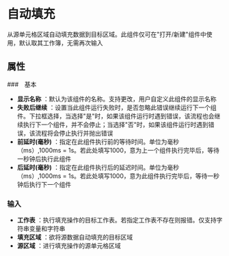# 自动填充

从源单元格区域自动填充数据到目标区域。此组件仅可在&quot;打开/新建&quot;组件中使用，默认取其工作簿，无需再次输入

##  属性

###　基本

- **显示名称** ：默认为该组件的名称。支持更改，用户自定义此组件的显示名称
- **失败后继续** ：设置当此组件运行失败时，是否忽略此错误继续运行下一个组件。下拉框选择，当选择"是"时，如果该组件运行时遇到错误，该流程也会继续执行下一个组件，并不会停止；当选择"否"时，如果该组件运行时遇到错误，该流程将会停止执行并抛出错误
- **前延时(毫秒)** ：指定在此组件执行前的等待时间。单位为毫秒（ms）,1000ms = 1s。若此处填写1000，意为上一个组件执行完毕后，等待一秒钟后执行此组件
- **后延时(毫秒)** ：指定在此组件执行后的延迟时间。单位为毫秒（ms）,1000ms = 1s。若此处填写1000，意为此组件执行完毕后，等待一秒钟后执行下一个组件


### 输入

- **工作表** ：执行填充操作的目标工作表。若指定工作表不存在则报错。仅支持字符串变量和字符串
- **填充区域** ：欲将源数据自动填充的目标区域
- **源区域** ：进行填充操作的源单元格区域

